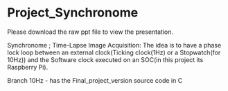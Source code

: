 # Project_Synchronome
Please download the raw ppt file to view the presentation.

Synchronome ; Time-Lapse Image Acquisition: The idea is to have a phase lock loop between an external clock(Ticking clock(1Hz) or a Stopwatch(for 10Hz)) and the Software clock executed on an SOC(in this project its Raspberry Pi).

Branch 10Hz - has the Final_project_version source code in C
